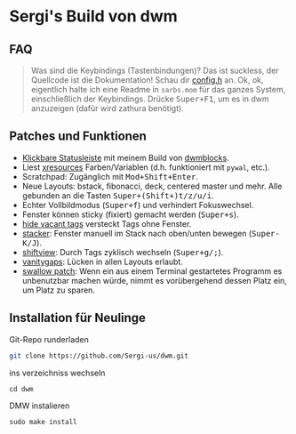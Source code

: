 # Sergi's Build von dwm

## FAQ

> Was sind die Keybindings (Tastenbindungen)?
Das ist suckless, der Quellcode ist die Dokumentation! Schau dir [config.h](config.h) an.
Ok, ok, eigentlich halte ich eine Readme in `sarbs.mom` für das ganzes System, einschließlich der Keybindings.
Drücke <kbd>Super+F1</kbd>, um es in dwm anzuzeigen (dafür wird zathura benötigt).

## Patches und Funktionen

- [Klickbare Statusleiste](https://dwm.suckless.org/patches/statuscmd/) mit meinem Build von [dwmblocks](https://github.com/Sergi-us/dwmblocks).
- Liest [xresources](https://dwm.suckless.org/patches/xresources/) Farben/Variablen (d.h. funktioniert mit `pywal`, etc.).
- Scratchpad: Zugänglich mit <kbd>Mod+Shift+Enter</kbd>.
- Neue Layouts: bstack, fibonacci, deck, centered master und mehr. Alle gebunden an die Tasten <kbd>Super+(Shift+)t/z/u/i</kbd>.
- Echter Vollbildmodus (<kbd>Super+f</kbd>) und verhindert Fokuswechsel.
- Fenster können sticky (fixiert) gemacht werden (<kbd>Super+s</kbd>).
- [hide vacant tags](https://dwm.suckless.org/patches/hide_vacant_tags/) versteckt Tags ohne Fenster.
- [stacker](https://dwm.suckless.org/patches/stacker/): Fenster manuell im Stack nach oben/unten bewegen (<kbd>Super-K/J</kbd>).
- [shiftview](https://dwm.suckless.org/patches/nextprev/): Durch Tags zyklisch wechseln (<kbd>Super+g/;</kbd>).
- [vanitygaps](https://dwm.suckless.org/patches/vanitygaps/): Lücken in allen Layouts erlaubt.
- [swallow patch](https://dwm.suckless.org/patches/swallow/): Wenn ein aus einem Terminal gestartetes Programm es unbenutzbar machen würde, nimmt es vorübergehend dessen Platz ein, um Platz zu sparen.

## Installation für Neulinge

Git-Repo runderladen
```bash
git clone https://github.com/Sergi-us/dwm.git
```
ins verzeichniss wechseln
```
cd dwm
```
DMW instalieren
```
sudo make install
```
